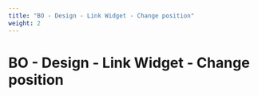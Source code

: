 ```yaml
---
title: "BO - Design - Link Widget - Change position"
weight: 2
---
```


# BO - Design - Link Widget - Change position
